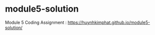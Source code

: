 # module5-solution
Module 5 Coding Assignment : 
<a href="https://huynhkimphat.github.io/module5-solution/">https://huynhkimphat.github.io/module5-solution/</a>
